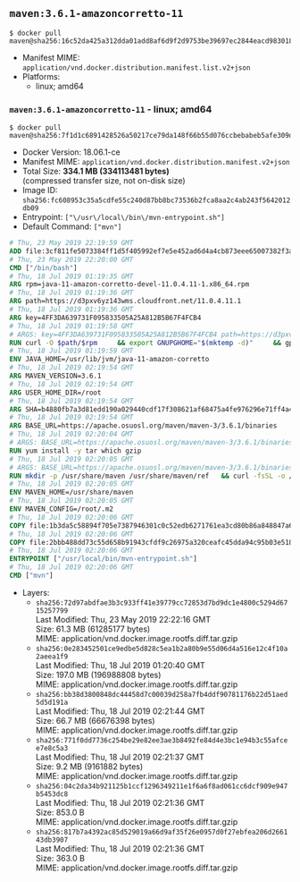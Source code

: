 ## `maven:3.6.1-amazoncorretto-11`

```console
$ docker pull maven@sha256:16c52da425a312dda01add8af6d9f2d9753be39697ec2844eacd983018e98d13
```

-	Manifest MIME: `application/vnd.docker.distribution.manifest.list.v2+json`
-	Platforms:
	-	linux; amd64

### `maven:3.6.1-amazoncorretto-11` - linux; amd64

```console
$ docker pull maven@sha256:7f1d1c6891428526a50217ce79da148f66b55d076ccbebabeb5afe309d386eaa
```

-	Docker Version: 18.06.1-ce
-	Manifest MIME: `application/vnd.docker.distribution.manifest.v2+json`
-	Total Size: **334.1 MB (334113481 bytes)**  
	(compressed transfer size, not on-disk size)
-	Image ID: `sha256:fc608953c35a5cdfe55c240d87bb8bc73536b2fca8aa2c4ab243f5642012db09`
-	Entrypoint: `["\/usr\/local\/bin\/mvn-entrypoint.sh"]`
-	Default Command: `["mvn"]`

```dockerfile
# Thu, 23 May 2019 22:19:59 GMT
ADD file:3cf811fe5073384ff1d5f405992ef7e5e452ad6d4a4cb873eee65007382f3a4a in / 
# Thu, 23 May 2019 22:20:00 GMT
CMD ["/bin/bash"]
# Thu, 18 Jul 2019 01:19:35 GMT
ARG rpm=java-11-amazon-corretto-devel-11.0.4.11-1.x86_64.rpm
# Thu, 18 Jul 2019 01:19:36 GMT
ARG path=https://d3pxv6yz143wms.cloudfront.net/11.0.4.11.1
# Thu, 18 Jul 2019 01:19:36 GMT
ARG key=4FF3DA639731F095833505A25A812B5B67F4FCB4
# Thu, 18 Jul 2019 01:19:58 GMT
# ARGS: key=4FF3DA639731F095833505A25A812B5B67F4FCB4 path=https://d3pxv6yz143wms.cloudfront.net/11.0.4.11.1 rpm=java-11-amazon-corretto-devel-11.0.4.11-1.x86_64.rpm
RUN curl -O $path/$rpm     && export GNUPGHOME="$(mktemp -d)"     && gpg --batch --keyserver ha.pool.sks-keyservers.net --recv-keys $key     && gpg --armor --export $key > corretto.asc     && rpm --import corretto.asc     && rpm -K $rpm     && rpm -i $rpm     && rm -r $GNUPGHOME corretto.asc $rpm     && yum install -y fontconfig     && yum clean all
# Thu, 18 Jul 2019 01:19:59 GMT
ENV JAVA_HOME=/usr/lib/jvm/java-11-amazon-corretto
# Thu, 18 Jul 2019 02:19:54 GMT
ARG MAVEN_VERSION=3.6.1
# Thu, 18 Jul 2019 02:19:54 GMT
ARG USER_HOME_DIR=/root
# Thu, 18 Jul 2019 02:19:54 GMT
ARG SHA=b4880fb7a3d81edd190a029440cdf17f308621af68475a4fe976296e71ff4a4b546dd6d8a58aaafba334d309cc11e638c52808a4b0e818fc0fd544226d952544
# Thu, 18 Jul 2019 02:19:54 GMT
ARG BASE_URL=https://apache.osuosl.org/maven/maven-3/3.6.1/binaries
# Thu, 18 Jul 2019 02:20:04 GMT
# ARGS: BASE_URL=https://apache.osuosl.org/maven/maven-3/3.6.1/binaries MAVEN_VERSION=3.6.1 SHA=b4880fb7a3d81edd190a029440cdf17f308621af68475a4fe976296e71ff4a4b546dd6d8a58aaafba334d309cc11e638c52808a4b0e818fc0fd544226d952544 USER_HOME_DIR=/root
RUN yum install -y tar which gzip
# Thu, 18 Jul 2019 02:20:05 GMT
# ARGS: BASE_URL=https://apache.osuosl.org/maven/maven-3/3.6.1/binaries MAVEN_VERSION=3.6.1 SHA=b4880fb7a3d81edd190a029440cdf17f308621af68475a4fe976296e71ff4a4b546dd6d8a58aaafba334d309cc11e638c52808a4b0e818fc0fd544226d952544 USER_HOME_DIR=/root
RUN mkdir -p /usr/share/maven /usr/share/maven/ref   && curl -fsSL -o /tmp/apache-maven.tar.gz ${BASE_URL}/apache-maven-${MAVEN_VERSION}-bin.tar.gz   && echo "${SHA}  /tmp/apache-maven.tar.gz" | sha512sum -c -   && tar -xzf /tmp/apache-maven.tar.gz -C /usr/share/maven --strip-components=1   && rm -f /tmp/apache-maven.tar.gz   && ln -s /usr/share/maven/bin/mvn /usr/bin/mvn
# Thu, 18 Jul 2019 02:20:05 GMT
ENV MAVEN_HOME=/usr/share/maven
# Thu, 18 Jul 2019 02:20:05 GMT
ENV MAVEN_CONFIG=/root/.m2
# Thu, 18 Jul 2019 02:20:06 GMT
COPY file:1b3da5c58894f705e7387946301c0c52edb6271761ea3cd80b86a848847a64cd in /usr/local/bin/mvn-entrypoint.sh 
# Thu, 18 Jul 2019 02:20:06 GMT
COPY file:2bbb488dd73c55d658b91943cfdf9c26975a320ceafc45dda94c95b03e518ad3 in /usr/share/maven/ref/ 
# Thu, 18 Jul 2019 02:20:06 GMT
ENTRYPOINT ["/usr/local/bin/mvn-entrypoint.sh"]
# Thu, 18 Jul 2019 02:20:06 GMT
CMD ["mvn"]
```

-	Layers:
	-	`sha256:72d97abdfae3b3c933ff41e39779cc72853d7bd9dc1e4800c5294d6715257799`  
		Last Modified: Thu, 23 May 2019 22:22:16 GMT  
		Size: 61.3 MB (61285177 bytes)  
		MIME: application/vnd.docker.image.rootfs.diff.tar.gzip
	-	`sha256:0e283452501ce9edbe5d828c5ea1b2a80b9e55d06d4a516e12c4f10a2aeea1f9`  
		Last Modified: Thu, 18 Jul 2019 01:20:40 GMT  
		Size: 197.0 MB (196988808 bytes)  
		MIME: application/vnd.docker.image.rootfs.diff.tar.gzip
	-	`sha256:bb38d3800848dc44458d7c00039d258a7fb4ddf90781176b22d51aed5d5d191a`  
		Last Modified: Thu, 18 Jul 2019 02:21:44 GMT  
		Size: 66.7 MB (66676398 bytes)  
		MIME: application/vnd.docker.image.rootfs.diff.tar.gzip
	-	`sha256:771f0dd7736c254be29e82ee3ae3b8492fe84d4e3bc1e94b3c55afcee7e8c5a3`  
		Last Modified: Thu, 18 Jul 2019 02:21:37 GMT  
		Size: 9.2 MB (9161882 bytes)  
		MIME: application/vnd.docker.image.rootfs.diff.tar.gzip
	-	`sha256:04c2da34b921125b1ccf1296349211e1f6a6f8ad061cc6dcf909e947b5453dc8`  
		Last Modified: Thu, 18 Jul 2019 02:21:36 GMT  
		Size: 853.0 B  
		MIME: application/vnd.docker.image.rootfs.diff.tar.gzip
	-	`sha256:817b7a4392ac85d529019a66d9af35f26e0957d0f27ebfea206d266143db3907`  
		Last Modified: Thu, 18 Jul 2019 02:21:36 GMT  
		Size: 363.0 B  
		MIME: application/vnd.docker.image.rootfs.diff.tar.gzip
